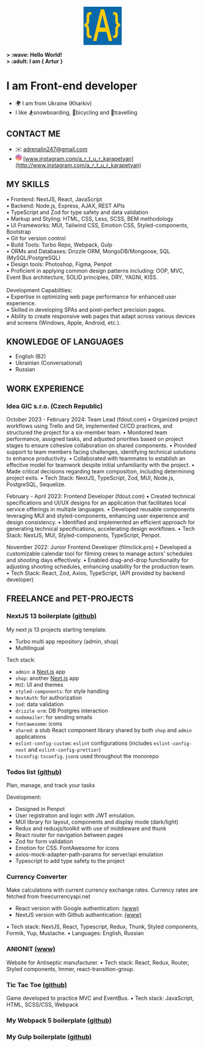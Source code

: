 
<p align="center" width="100%">
    <img width="100px" src="https://github.com/i-am-artur/I-am-artur/blob/master/images/faviconM.jpg">
</p>

<b>
&gt; :wave: Hello World!<br>
&gt; :adult: I am { Artur }
</b>

# I am Front-end developer

- :earth_africa: I am from Ukraine (Kharkiv)<br/>
- I like :snowboarder:snowboarding, :bicyclist:bicycling and :luggage:travelling
  <br/>

## CONTACT ME

- :envelope: adrenalin247@gmail.com
- <img style="border-radius: 10px; width: 16px;" src="https://github.com/i-am-artur/I-am-artur/blob/master/images/instagram.png"> [www.instagram.com/a_r_t_u_r_karapetyan](http://www.instagram.com/a_r_t_u_r_karapetyan)

## MY SKILLS

• Frontend: NextJS, React, JavaScript<br/>
• Backend: Node.js, Express, AJAX, REST APIs<br/>
• TypeScript and Zod for type safety and data validation<br/>
• Markup and Styling: HTML, CSS, Less, SCSS, BEM methodology<br/>
• UI Frameworks: MUI, Tailwind CSS, Emotion CSS, Styled-components, Bootstrap<br/>
• Git for version control<br/>
• Build Tools: Turbo Repo, Webpack, Gulp<br/>
• ORMs and Databases: Drizzle ORM, MongoDB/Mongoose, SQL (MySQL/PostgreSQL)<br/>
• Design tools: Photoshop, Figma, Penpot<br/>
• Proficient in applying common design patterns including: OOP, MVC, Event Bus architecture, SOLID principles, DRY, YAGNI, KISS.<br/>
<br/>
Development Capabilities: <br/>
• Expertise in optimizing web page performance for enhanced user experience.<br/>
• Skilled in developing SPAs and pixel-perfect precision pages.<br/>
• Ability to create responsive web pages that adapt across various devices and screens (Windows, Apple, Android, etc.).<br/>


## KNOWLEDGE OF LANGUAGES

- English (B2) <br>
- Ukrainian (Conversational)
- Russian<br>


## WORK EXPERIENCE

### <b>Idea GIC s.r.o. (Czech Republic)</b>

October 2023 - February 2024: Team Lead (fdout.com)
• Organized project workflows using Trello and Git, implemented CI/CD practices, and structured the project for a six-member team.
• Monitored team performance, assigned tasks, and adjusted priorities based on project stages to ensure cohesive collaboration on shared components.
• Provided support to team members facing challenges, identifying technical solutions to enhance productivity.
• Collaborated with teammates to establish an effective model for teamwork despite initial unfamiliarity with the project.
• Made critical decisions regarding team composition, including determining project exits.
• Tech Stack: NextJS, TypeScript, Zod, MUI, Node.js, PostgreSQL, Sequelize.

February - April 2023: Frontend Developer (fdout.com)
• Created technical specifications and UI/UX designs for an application that facilitates local service offerings in multiple languages.
• Developed reusable components leveraging MUI and styled-components, enhancing user experience and design consistency.
• Identified and implemented an efficient approach for generating technical specifications, accelerating design workflows.
• Tech Stack: NextJS, MUI, Styled-components, TypeScript, Penpot.

November 2022: Junior Frontend Developer (filmclick.pro)
• Developed a customizable calendar tool for filming crews to manage actors' schedules and shooting days effectively.
• Enabled drag-and-drop functionality for adjusting shooting schedules, enhancing usability for the production team.
• Tech Stack: React, Zod, Axios, TypeScript, (API provided by backend developer)


## FREELANCE and PET-PROJECTS

### NextJS 13 boilerplate [(github)](https://github.com/i-am-artur/nextjs13-boilerplate)<br/>
My next js 13 projects starting template.
- Turbo multi app repository (admin, shop)
- Multilingual
  
Tech stack:
- `admin`: a [Next.js](https://nextjs.org/) app
- `shop`: another [Next.js](https://nextjs.org/) app
- `MUI`: UI and themes
- `styled-components`: for style handling
- `NextAuth`: for authorization
- `zod`: data validation
- `drizzle orm`: DB Postgres interaction
- `nodemailer`: for sending emails
- `fontawesome`:  icons
- `shared`: a stub React component library shared by both `shop` and `admin` applications
- `eslint-config-custom`: `eslint` configurations (includes `eslint-config-next` and `eslint-config-prettier`)
- `tsconfig`: `tsconfig.json`s used throughout the monorepo

### Todos list [(github)](https://github.com/i-am-artur/todo)<br/>
Plan, manage, and track your tasks

Development:
- Designed in Penpot
- User registration and login with JWT emulation.
- MUI library for layout, components and display mode (dark/light)
- Redux and reduxjs/toolkit with use of middleware and thunk 
- React router for navigation between pages
- Zod for form validation
- Emotion for CSS. FontAwesome for icons
- axios-mock-adapter-path-params for server/api emulation
- Typescript to add type safety to the project

### Currency Converter
Make calculations with current currency exchange rates. Currency rates are fetched from freecurrencyapi.net
- React version with Google authentication: [(www)](http://artur.great-site.net/Portfolio/currency-converter)
- NextJS version with Github authentication: [(www)](https://currency-exchange-next-7vaa.vercel.app)

• Tech stack: NextJS, React, Typescript, Redux, Thunk, Styled components, Formik, Yup, Mustache.
• Languages: English, Russian

### ANIONIT [(www)](http://www.artur.great-site.net/Portfolio/anionit/)
Website for Antiseptic manufacturer.
• Tech stack: React, Redux, Router, Styled components, Immer, react-transition-group.

### Tic Tac Toe [(github)](https://github.com/i-am-artur/TicTacToe)
Game developed to practice MVC and EventBus.
• Tech stack: JavaScript, HTML, SCSS/CSS, Webpack

### My Webpack 5 boilerplate</b> [(github)](https://github.com/i-am-artur/Webpack-5-Boilerplate)
### My Gulp boilerplate</b> [(github)](https://github.com/i-am-artur/gulp-boilerplate)


